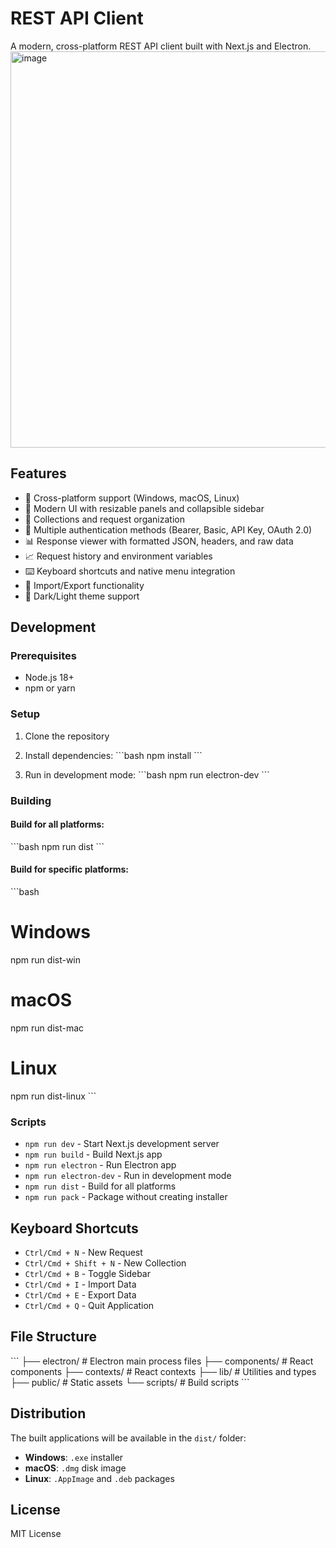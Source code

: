 # REST API Client

A modern, cross-platform REST API client built with Next.js and Electron.
<img width="1348" height="634" alt="image" src="https://github.com/user-attachments/assets/85f2475b-1f99-4b78-952d-5680cb90268a" />


## Features

- 🚀 Cross-platform support (Windows, macOS, Linux)
- 🎯 Modern UI with resizable panels and collapsible sidebar
- 📁 Collections and request organization
- 🔐 Multiple authentication methods (Bearer, Basic, API Key, OAuth 2.0)
- 📊 Response viewer with formatted JSON, headers, and raw data
- 📈 Request history and environment variables
- ⌨️ Keyboard shortcuts and native menu integration
- 💾 Import/Export functionality
- 🌙 Dark/Light theme support

## Development

### Prerequisites

- Node.js 18+
- npm or yarn

### Setup

1. Clone the repository
2. Install dependencies:
   \`\`\`bash
   npm install
   \`\`\`

3. Run in development mode:
   \`\`\`bash
   npm run electron-dev
   \`\`\`

### Building

#### Build for all platforms:

\`\`\`bash
npm run dist
\`\`\`

#### Build for specific platforms:

\`\`\`bash

# Windows

npm run dist-win

# macOS

npm run dist-mac

# Linux

npm run dist-linux
\`\`\`

### Scripts

- `npm run dev` - Start Next.js development server
- `npm run build` - Build Next.js app
- `npm run electron` - Run Electron app
- `npm run electron-dev` - Run in development mode
- `npm run dist` - Build for all platforms
- `npm run pack` - Package without creating installer

## Keyboard Shortcuts

- `Ctrl/Cmd + N` - New Request
- `Ctrl/Cmd + Shift + N` - New Collection
- `Ctrl/Cmd + B` - Toggle Sidebar
- `Ctrl/Cmd + I` - Import Data
- `Ctrl/Cmd + E` - Export Data
- `Ctrl/Cmd + Q` - Quit Application

## File Structure

\`\`\`
├── electron/ # Electron main process files
├── components/ # React components
├── contexts/ # React contexts
├── lib/ # Utilities and types
├── public/ # Static assets
└── scripts/ # Build scripts
\`\`\`

## Distribution

The built applications will be available in the `dist/` folder:

- **Windows**: `.exe` installer
- **macOS**: `.dmg` disk image
- **Linux**: `.AppImage` and `.deb` packages

## License

MIT License
